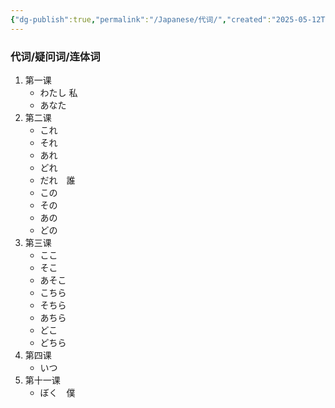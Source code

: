 ```yaml
---
{"dg-publish":true,"permalink":"/Japanese/代词/","created":"2025-05-12T21:46:31.510+08:00","updated":"2025-05-12T23:02:17.259+08:00"}
---
```


### 代词/疑问词/连体词

1. 第一课
	- わたし	私
	- あなた
2. 第二课
	 - これ
	- それ
	- あれ
	- どれ
	- だれ　誰
	- この
	- その
	- あの
	- どの
3. 第三课
	- ここ
	- そこ
	- あそこ
	- こちら
	- そちら
	- あちら
	- どこ
	- どちら
4. 第四课
	- いつ
5. 第十一课
	- ぼく　僕
